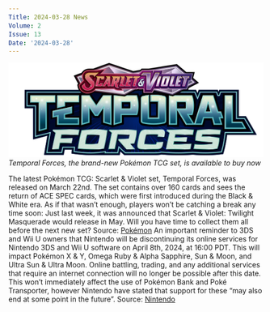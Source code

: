 ```yaml
---
Title: 2024-03-28 News
Volume: 2
Issue: 13
Date: '2024-03-28'
---
```


[![Temporal Forces, the brand-new Pokémon TCG set, is available to buy now](/web/images/temporal-forces-the-brand-new-pokemon-tcg-set-is-available-to-buy-now.png)](/web/images/temporal-forces-the-brand-new-pokemon-tcg-set-is-available-to-buy-now.png)*Temporal Forces, the brand-new Pokémon TCG set, is available to buy now*

The latest Pokémon TCG: Scarlet & Violet set, Temporal Forces, was released on March 22nd. The set contains over 160 cards and sees the return of ACE SPEC cards, which were first introduced during the Black & White era. As if that wasn’t enough, players won’t be catching a break any time soon: Just last week, it was announced that Scarlet & Violet: Twilight Masquerade would release in May. Will you have time to collect them all before the next new set?
Source: [Pokémon](https://tcg.pokemon.com/en-us/expansions/temporal-forces/)
An important reminder to 3DS and Wii U owners that Nintendo will be discontinuing its online services for Nintendo 3DS and Wii U software on April 8th, 2024, at 16:00 PDT. This will impact Pokémon X & Y, Omega Ruby & Alpha Sapphire, Sun & Moon, and Ultra Sun & Ultra Moon. Online battling, trading, and any additional services that require an internet connection will no longer be possible after this date.
This won’t immediately affect the use of Pokémon Bank and Poké Transporter, however Nintendo have stated that support for these “may also end at some point in the future”.
Source: [Nintendo](https://en-americas-support.nintendo.com/app/answers/detail/a_id/63227/~/announcement-of-discontinuation-of-online-services-for-nintendo-3ds-and-wii-u#s1q2)